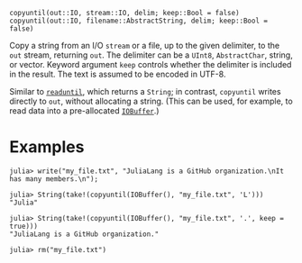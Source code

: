 ```
copyuntil(out::IO, stream::IO, delim; keep::Bool = false)
copyuntil(out::IO, filename::AbstractString, delim; keep::Bool = false)
```

Copy a string from an I/O `stream` or a file, up to the given delimiter, to the `out` stream, returning `out`. The delimiter can be a `UInt8`, `AbstractChar`, string, or vector. Keyword argument `keep` controls whether the delimiter is included in the result. The text is assumed to be encoded in UTF-8.

Similar to [`readuntil`](@ref), which returns a `String`; in contrast, `copyuntil` writes directly to `out`, without allocating a string. (This can be used, for example, to read data into a pre-allocated [`IOBuffer`](@ref).)

# Examples

```jldoctest
julia> write("my_file.txt", "JuliaLang is a GitHub organization.\nIt has many members.\n");

julia> String(take!(copyuntil(IOBuffer(), "my_file.txt", 'L')))
"Julia"

julia> String(take!(copyuntil(IOBuffer(), "my_file.txt", '.', keep = true)))
"JuliaLang is a GitHub organization."

julia> rm("my_file.txt")
```
